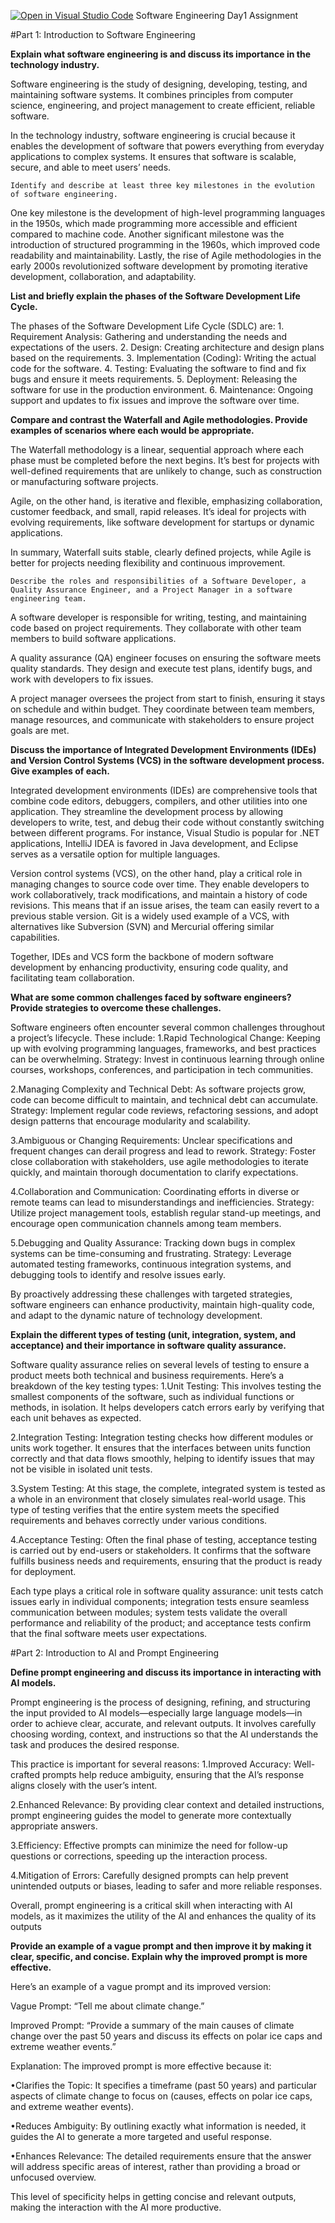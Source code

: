 [![Open in Visual Studio Code](https://classroom.github.com/assets/open-in-vscode-2e0aaae1b6195c2367325f4f02e2d04e9abb55f0b24a779b69b11b9e10269abc.svg)](https://classroom.github.com/online_ide?assignment_repo_id=18308179&assignment_repo_type=AssignmentRepo)
Software Engineering Day1 Assignment

#Part 1: Introduction to Software Engineering

**Explain what software engineering is and discuss its importance in the technology industry.**

Software engineering is the study of designing, developing, testing, and maintaining software systems. It combines principles from computer science, engineering, and project management to create efficient, reliable software.

In the technology industry, software engineering is crucial because it enables the development of software that powers everything from everyday applications to complex systems. It ensures that software is scalable, secure, and able to meet users’ needs.

    Identify and describe at least three key milestones in the evolution of software engineering.

One key milestone is the development of high-level programming languages in the 1950s, which made programming more accessible and efficient compared to machine code. Another significant milestone was the introduction of structured programming in the 1960s, which improved code readability and maintainability. Lastly, the rise of Agile methodologies in the early 2000s revolutionized software development by promoting iterative development, collaboration, and adaptability.

**List and briefly explain the phases of the Software Development Life Cycle.**

The phases of the Software Development Life Cycle (SDLC) are: 1. Requirement Analysis: Gathering and understanding the needs and expectations of the users. 2. Design: Creating architecture and design plans based on the requirements. 3. Implementation (Coding): Writing the actual code for the software. 4. Testing: Evaluating the software to find and fix bugs and ensure it meets requirements. 5. Deployment: Releasing the software for use in the production environment. 6. Maintenance: Ongoing support and updates to fix issues and improve the software over time.

**Compare and contrast the Waterfall and Agile methodologies. Provide examples of scenarios where each would be appropriate.**

The Waterfall methodology is a linear, sequential approach where each phase must be completed before the next begins. It’s best for projects with well-defined requirements that are unlikely to change, such as construction or manufacturing software projects.

Agile, on the other hand, is iterative and flexible, emphasizing collaboration, customer feedback, and small, rapid releases. It’s ideal for projects with evolving requirements, like software development for startups or dynamic applications.

In summary, Waterfall suits stable, clearly defined projects, while Agile is better for projects needing flexibility and continuous improvement.

    Describe the roles and responsibilities of a Software Developer, a Quality Assurance Engineer, and a Project Manager in a software engineering team.

A software developer is responsible for writing, testing, and maintaining code based on project requirements. They collaborate with other team members to build software applications.

A quality assurance (QA) engineer focuses on ensuring the software meets quality standards. They design and execute test plans, identify bugs, and work with developers to fix issues.

A project manager oversees the project from start to finish, ensuring it stays on schedule and within budget. They coordinate between team members, manage resources, and communicate with stakeholders to ensure project goals are met.

**Discuss the importance of Integrated Development Environments (IDEs) and Version Control Systems (VCS) in the software development process. Give examples of each.**

Integrated development environments (IDEs) are comprehensive tools that combine code editors, debuggers, compilers, and other utilities into one application. They streamline the development process by allowing developers to write, test, and debug their code without constantly switching between different programs. For instance, Visual Studio is popular for .NET applications, IntelliJ IDEA is favored in Java development, and Eclipse serves as a versatile option for multiple languages.

Version control systems (VCS), on the other hand, play a critical role in managing changes to source code over time. They enable developers to work collaboratively, track modifications, and maintain a history of code revisions. This means that if an issue arises, the team can easily revert to a previous stable version. Git is a widely used example of a VCS, with alternatives like Subversion (SVN) and Mercurial offering similar capabilities.

Together, IDEs and VCS form the backbone of modern software development by enhancing productivity, ensuring code quality, and facilitating team collaboration.

**What are some common challenges faced by software engineers? Provide strategies to overcome these challenges.**

Software engineers often encounter several common challenges throughout a project’s lifecycle. These include: 1.Rapid Technological Change: Keeping up with evolving programming languages, frameworks, and best practices can be overwhelming. Strategy: Invest in continuous learning through online courses, workshops, conferences, and participation in tech communities.

2.Managing Complexity and Technical Debt: As software projects grow, code can become difficult to maintain, and technical debt can accumulate. Strategy: Implement regular code reviews, refactoring sessions, and adopt design patterns that encourage modularity and scalability.

3.Ambiguous or Changing Requirements: Unclear specifications and frequent changes can derail progress and lead to rework. Strategy: Foster close collaboration with stakeholders, use agile methodologies to iterate quickly, and maintain thorough documentation to clarify expectations.

4.Collaboration and Communication: Coordinating efforts in diverse or remote teams can lead to misunderstandings and inefficiencies. Strategy: Utilize project management tools, establish regular stand-up meetings, and encourage open communication channels among team members.

5.Debugging and Quality Assurance: Tracking down bugs in complex systems can be time-consuming and frustrating. Strategy: Leverage automated testing frameworks, continuous integration systems, and debugging tools to identify and resolve issues early.

By proactively addressing these challenges with targeted strategies, software engineers can enhance productivity, maintain high-quality code, and adapt to the dynamic nature of technology development.

**Explain the different types of testing (unit, integration, system, and acceptance) and their importance in software quality assurance.**

Software quality assurance relies on several levels of testing to ensure a product meets both technical and business requirements. Here’s a breakdown of the key testing types: 1.Unit Testing: This involves testing the smallest components of the software, such as individual functions or methods, in isolation. It helps developers catch errors early by verifying that each unit behaves as expected.

2.Integration Testing: Integration testing checks how different modules or units work together. It ensures that the interfaces between units function correctly and that data flows smoothly, helping to identify issues that may not be visible in isolated unit tests.

3.System Testing: At this stage, the complete, integrated system is tested as a whole in an environment that closely simulates real-world usage. This type of testing verifies that the entire system meets the specified requirements and behaves correctly under various conditions.

4.Acceptance Testing: Often the final phase of testing, acceptance testing is carried out by end-users or stakeholders. It confirms that the software fulfills business needs and requirements, ensuring that the product is ready for deployment.

Each type plays a critical role in software quality assurance: unit tests catch issues early in individual components; integration tests ensure seamless communication between modules; system tests validate the overall performance and reliability of the product; and acceptance tests confirm that the final software meets user expectations.

#Part 2: Introduction to AI and Prompt Engineering

**Define prompt engineering and discuss its importance in interacting with AI models.**

Prompt engineering is the process of designing, refining, and structuring the input provided to AI models—especially large language models—in order to achieve clear, accurate, and relevant outputs. It involves carefully choosing wording, context, and instructions so that the AI understands the task and produces the desired response.

This practice is important for several reasons: 1.Improved Accuracy: Well-crafted prompts help reduce ambiguity, ensuring that the AI’s response aligns closely with the user’s intent.

2.Enhanced Relevance: By providing clear context and detailed instructions, prompt engineering guides the model to generate more contextually appropriate answers.

3.Efficiency: Effective prompts can minimize the need for follow-up questions or corrections, speeding up the interaction process.

4.Mitigation of Errors: Carefully designed prompts can help prevent unintended outputs or biases, leading to safer and more reliable responses.

Overall, prompt engineering is a critical skill when interacting with AI models, as it maximizes the utility of the AI and enhances the quality of its outputs

**Provide an example of a vague prompt and then improve it by making it clear, specific, and concise. Explain why the improved prompt is more effective.**

Here’s an example of a vague prompt and its improved version:

Vague Prompt: “Tell me about climate change.”

Improved Prompt: “Provide a summary of the main causes of climate change over the past 50 years and discuss its effects on polar ice caps and extreme weather events.”

Explanation: The improved prompt is more effective because it:

•Clarifies the Topic: It specifies a timeframe (past 50 years) and particular aspects of climate change to focus on (causes, effects on polar ice caps, and extreme weather events).

•Reduces Ambiguity: By outlining exactly what information is needed, it guides the AI to generate a more targeted and useful response.

•Enhances Relevance: The detailed requirements ensure that the answer will address specific areas of interest, rather than providing a broad or unfocused overview.

This level of specificity helps in getting concise and relevant outputs, making the interaction with the AI more productive.
